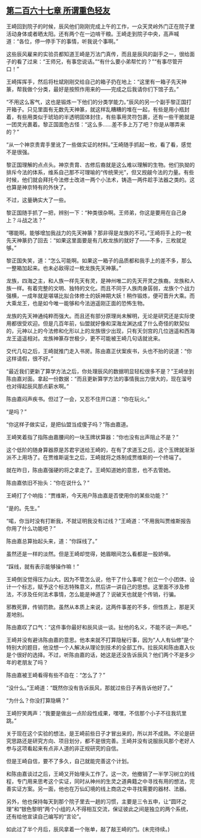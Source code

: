 ## [第二百六十七章 所谓重色轻友](https://www.xxbiquge.com/11_11207/8964690.html)


  王崎回到院子的时候，辰风他们刚刚完成上午的工作，一众天灵岭外门正在院子里活动身体或者晒太阳。还有两个在一边啃干粮。王崎走到院子中央，高声喊道：“各位，停一停手下的事情，听我说个事啊。”

  这些辰风雇来的实验员都知道王崎是万法门真传，而且是辰风的副手之一，很给面子的看了过来：“王师兄，有事您说话。”“有什么要小弟帮忙的？”“有事尽管开口！”

  王崎挥挥手，然后将杜斌刚刚交给自己的箱子扔在地上：“这里有一箱子先天神篆，帮我做个分类，最好是按照作用来的——完成之后我请你们下馆子去。”

  “不用这么客气，这也是锻炼一下他们的分类学能力。”辰风的另一个副手黎正国打开箱子。只见里面有无数先天神篆，就这样乱糟糟的堆在一起，有些是用小瓶封着，有些用类似于琥珀的半透明固体封住，有些事用灵符包裹，还有一些干脆就是一团灵光裹着。黎正国面色古怪：“这么多……差不多上万了吧？你是从哪弄来的？”

  “从一个神京贵胄手里讹了一些做实证的材料。”王崎随手抓起一枚，看了看，感觉不是很强。

  黎正国理解的点点头。神京贵胄、古修后裔就是这么难以理解的生物。他们执拗的排斥今法的体系，维系自己那不可理喻的“传统荣光”，但又觊觎今法的力量。有些时候，他们就会拜托今法修士改进一两个小法术，铸造一两件趁手法器之类的。这也算是神京特有的外快了。

  不过，这量确实大了一些。

  黎正国随手抓了一把，辨别一下：“种类很杂啊。王师弟，你这是要用在自己身上？斗战之法？”

  “哪能啊。能够增加我战力的先天神篆？那非得是龙族的不可。”王崎将手上的一枚先天神篆扔了回去：“如果这里面要是有几枚龙族的就好了——不多，三枚就足够。”

  黎正国失笑，道：“怎么可能啊。如果这一箱子的品质都和我手上的差不多，那么一整箱加起来。也未必敌得过一枚龙族先天神篆。”

  龙族，四海之主，和人族一样先天有灵，是神州唯二的先天开灵之族裔。龙族和人族一样。有着完整的文明、独特的文化。而且不同于人族肉身孱弱，龙族个个战力强横，一成年就是堪堪比拟合体修士的妖神期大妖！稍作锻炼，便可晋升大乘。而大乘龙王，也是如今唯一能够和今法逍遥刚正面的恐怖生物。

  龙族的先天神通纯粹而强大。而且还有部分原理尚未解明，无论是研究还是实际使用都很受欢迎。但是几百年前，仙盟就好像和深海龙渊达成了什么奇怪的默契似的，元神以上的今法修和化形以上的龙族很少出现，只有天剑宫的几位逍遥和西海龙王遥遥相对。龙族神篆存世极少，更不可能被王崎几句话就讹来。

  交代几句之后，王崎就推门走入书房。陈由嘉正伏案疾书，头也不抬的说道：“你这样请假，很不好。”

  “最近我们更新了算学方法之后，你处理辰风的数据明显轻松很多不是？”王崎坐到陈由嘉对面。拿起一份数据：“而且更新算学方法的事情我出力很大的，现在溜号也对得起辰风那点薪水啊。”

  陈由嘉闷声疾书。但过了一会，又忍不住开口道：“你在玩火。”

  “是吗？”

  “你这样子做实证，是把仙盟当成傻子吗？”陈由嘉道。

  王崎笑着指了指陈由嘉腰间的一块玉牌状算器：“你也没有出声阻止不是？”

  这个低阶的随身算器原是苏君宇送给王崎的，在有了求道玉之后，这个玉牌就渐渐派不上用场了。在贾维斯诞生之后，王崎就将之炼制成贾维斯的一个终端了。

  就在昨日，陈由嘉强硬的将之拿走了。王崎知道她的意思，也不去管她。

  陈由嘉依旧不抬头：“你在说什么？”

  王崎打了个响指：“贾维斯，今天用户陈由嘉是否使用你的某些功能？”

  “是的。先生。”

  “喏，你当时没有打断我，不就证明我没有过线？”王崎道：“不用我叫贾维斯报告你用了什么功能吧？”

  陈由嘉总算抬起头来，道：“你踩线了。”

  虽然还是一样的淡然。但是王崎却觉得，她眉眼间怎么看都是一股娇嗔。

  “踩线，就有表示能够操作嘛！”

  王崎倒没觉得压力山大。因为不管怎么说，他干了什么事呢？创立一个小团体、设计一个标志，赋予这个标志特殊意义，然后讲一讲自己的思想。这里面不涉及修法，不涉及任何法术事情，怎么能是神道了？说破天也就是个传销，行骗。

  邪教死罪，传销罚款。虽然从本质上来说，这两件事差的不多，但性质上，那是天差地别。

  陈由嘉叹了口气：“这件事你最好和辰风谈一谈。扯他的名义，不能不说一声吧。”

  王崎并没有避讳陈由嘉的意思。他本来就不打算隐秘行事，因为“人人有仙修”是个特别大的题目，他没想一个人解决从理论到技术的全部工作。拉辰风和陈由嘉入伙是个很好的选择。不过，听陈由嘉的话，她这是还没告诉辰风？他们两个不是多少年的老朋友了吗？

  陈由嘉被王崎看得有些不自在：“怎么了？”

  “没什么。”王崎道：“既然你没有告诉辰风，那就过些日子再告诉他好了。”

  “为什么？你没打算隐瞒？”

  王崎狞笑两声：“我要是做出一点阶段性成果，嘿嘿，不信那个小子不往我坑里跳。”

  关于现在这个实验的想法，是王崎前些日子才冒出来的，所以并不成熟。不论是研究思路还是研究方向、项目划分，都不是很完善。王崎并没有说服辰风那个老好人参与这项看起来有点非人道的非正规研究的自信。

  但是王崎自信，要不了多久，自己就能完善这个计划。

  和陈由嘉谈过之后，王崎又开始埋头工作了。这一次，他撤销了一半学习树立的线程，专门用来思考这个实证，同时从神州的生灵之道典籍之中寻找有用的想法，完善实证方案。另一面，他也在万仙幻境的线上商店之中寻找需要的器材、法器。

  另外，他也保持每天到那个院子里去一趟的习惯，主要是三令五申，让“圆环之理”和“银色黎明”两个小组的人不得相互交流，保证彼此之间是独立的两个系统，还有给他宣读自己编写的“言论”。

  如此过了半个月后，辰风拿着一个账单，敲了敲王崎的门。(未完待续。)
